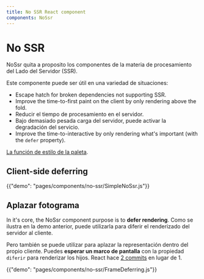 ```yaml
---
title: No SSR React component
components: NoSsr
---
```


# No SSR

<p class="description">NoSsr quita a proposito los componentes de la materia de procesamiento del Lado del Servidor (SSR).</p>

Este componente puede ser útil en una variedad de situaciones:

- Escape hatch for broken dependencies not supporting SSR.
- Improve the time-to-first paint on the client by only rendering above the fold.
- Reducir el tiempo de procesamiento en el servidor.
- Bajo demasiado pesada carga del servidor, puede activar la degradación del servicio.
- Improve the time-to-interactive by only rendering what's important (with the `defer` property).

[La función de estilo de la paleta](/system/palette/).

## Client-side deferring

{{"demo": "pages/components/no-ssr/SimpleNoSsr.js"}}

## Aplazar fotograma

In it's core, the NoSsr component purpose is to **defer rendering**. Como se ilustra en la demo anterior, puede utilizarla para diferir el renderizado del servidor al cliente.

Pero también se puede utilizar para aplazar la representación dentro del propio cliente. Puedes **esperar un marco de pantalla** con la propiedad `diferir` para renderizar los hijos. React hace [2 commits](https://reactjs.org/docs/strict-mode.html#detecting-unexpected-side-effects) en lugar de 1.

{{"demo": "pages/components/no-ssr/FrameDeferring.js"}}
